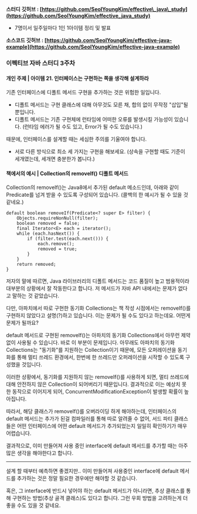 **스터디 깃허브 : [https://github.com/SeolYoungKim/effective\_java\_study](https://github.com/SeolYoungKim/effective_java_study)**

-   7명이서 일주일마다 1인 1아이템 정리 및 발표

**소스코드 깃허브 : [https://github.com/SeolYoungKim/effective-java-example](https://github.com/SeolYoungKim/effective-java-example)**

### **이펙티브 자바 스터디 3주차** 

#### **개인 주제 |** 아이템 21. 인터페이스는 구현하는 쪽을 생각해 설계하라

기존 인터페이스에 디폴트 메서드 구현을 추가하는 것은 위험한 일입니다.

-   디폴트 메서드는 구현 클래스에 대해 아무것도 모른 채, 합의 없이 무작정 "삽입"될 뿐입니다.
-   디폴트 메서드는 기존 구현체에 런타임에 어떠한 오류를 발생시킬 가능성이 있습니다. (런타임 에러가 될 수도 있고, Error가 될 수도 있습니다.)

때문에, 인터페이스를 설계할 때는 세심한 주의를 기울여야 합니다.

-   서로 다른 방식으로 최소 세 가지는 구현을 해보세요. (상속을 구현할 때도 기준이 세개였는데, 세개면 충분한가 봅니다.)

#### **책에서의 예시 |** Collection의 removeIf() 디폴트 메서드

Collection의 removeIf()는 Java8에서 추가된 default 메소드인데, 아래와 같이 Predicate를 넘겨 받을 수 있도록 구성되어 있습니다. (콜백의 한 예시가 될 수 있을 것 같네요.)

```
default boolean removeIf(Predicate<? super E> filter) {
    Objects.requireNonNull(filter);
    boolean removed = false;
    final Iterator<E> each = iterator();
    while (each.hasNext()) {
        if (filter.test(each.next())) {
            each.remove();
            removed = true;
        }
    }
    return removed;
}
```

저자의 말에 따르면, Java 라이브러리의 디폴트 메서드는 코드 품질이 높고 범용적이라 대부분의 상황에서 잘 작동한다고 합니다. 저 메서드가 자바 API 내에서는 문제가 없다고 말하는 것 같았습니다.

다만, 아파치에서 따로 구현한 동기화 Collections는 책 작성 시점에서는 removeIf()를 구현하지 않았다고 설명(?)하고 있습니다. 이는 문제가 될 수도 있다고 하는데요. 어떤게 문제가 될까요?

default 메서드로 구현된 removeIf()는 아파치의 동기화 Collections에서 아무런 제약 없이 사용될 수 있습니다. 바로 이 부분이 문제입니다. 아무래도 아파치의 동기화 Collections는 "동기화"를 지원하는 Collection이기 때문에, 모든 오퍼레이션을 동기화를 통해 멀티 쓰레드 환경에서, 한번에 한 쓰레드만 오퍼레이션을 시작할 수 있도록 구성했을 것입니다.

이러한 상황에서, 동기화를 지원하지 않는 removeIf()를 사용하게 되면, 멀티 쓰레드에 대해 안전하지 않은 Collection이 되어버리기 때문입니다. 결과적으로 이는 예상치 못한 동작으로 이어지게 되어, ConcurrentModificationException이 발생할 확률이 높아집니다.

따라서, 해당 클래스가 removeIf()를 오버라이딩 하게 해야하는데, 인터페이스의 default 메서드는 추가가 된걸 컴파일러를 통해 따로 알려줄 수 없어, 서드 파티 클래스들은 어떤 인터페이스에 어떤 default 메서드가 추가되었는지 일일히 확인하기가 매우 어렵습니다.

결과적으로, 이미 만들어져 사용 중인 interface에 default 메서드를 추가할 때는 아주 많은 생각을 해야한다고 합니다. 

---

설계 할 때부터 예측하면 좋겠지만.. 이미 만들어져 사용중인 interface에 default 메서드를 추가하는 것은 정말 필요한 경우에만 해야할 것 같습니다. 

혹은, 그 interface에 반드시 넣어야 하는 default 메서드가 아니라면, 추상 클래스를 통해 구현하는 방법(추상 골격 클래스)도 있다고 합니다. 그런 우회 방법을 고려하는게 더 좋을 수도 있을 것 같네요.
